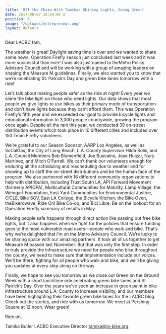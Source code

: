 ```yaml
---
title: 'Off the Chain With Tamika: Shining Lights, Going Green'
date: 2017-08-07 18:54:00 Z
position: 6
image: "/uploads/entrepreneur.png"
layout: default
---
```


Dear LACBC fam,

The weather is great! Daylight saving time is over and we wanted to share some news. Operation Firefly season just concluded last week  and it was more successful than ever! I was also just named to theMetro Policy Advisory Council and will be working with a group of amazing leaders on shaping the Measure M guidelines. Finally, we also wanted you to know that we’re celebrating St. Patrick’s Day and green bike lanes tomorrow with a ride!

Let’s talk about making people safer as the ride at night! Every year we shine the bike light on those who need lights. Our data shows that most people we give lights to use bikes as their primary mode of transportation and don’t have lights because they can’t afford them. This was Operation Firefly’s fifth year and we exceeded our goal to provide bicycle lights and educational information to 3,000 people countywide, growing the program once again. Despite all the rain this year, we conducted 39 on-street distribution events which took place in 10 different cities and included over 150 Team Firefly volunteers.

We’re grateful to our Season Sponsor, AARP Los Angeles, as well as SoCalGas, the City of Long Beach, L.A. County Supervisor Hilda Solis, and L.A. Council Members Bob Blumenfield, Joe Buscaino, Jose Huizar, Nury Martinez, and Mitch O’Farrell. We can’t thank our volunteers enough for enduring all the scheduling and rescheduling due to weather and for showing up to staff the on-street distributions and be the human face of the program. We also partnered with 16 different community organizations to help with distribution, including Trust South LA, API Forward Movement (formerly APIOPA), Multicultural Communities for Mobility, Lamp Village, the Weingart Foundation, East Yard Communities for Environmental Justice, CICLE, Bike SGV, East LA College, the Bicycle Kitchen, the Bike Oven, theBikerowave, Ride On! Bike Co-op, and Bici Libre. Be on the lookout for an Operation Firefly summary of results in May.

Making people safe happens through direct action like passing out free bike lights, but it also happens when we fight for the policies that ensure funding goes to the most vulnerable road users—people who walk and bike. That’s why we’re delighted that I’m on the Metro Advisory Council.  We’re lucky to be sharing space with our amazing partners. It took all of us together to get Measure M passed last November. But that was only the first step. In order to truly provide the infrastructure we need for people who bike throughout the county, we need to make sure that implementation include our voices. We’ll be there, fighting for all people who walk and bike, and we’ll be giving you updates at every step along on the way.

Finally, we hope to see you tomorrow as we close out Green on the Ground Week with a short lunchtime ride celebrating green bike lanes and St. Patrick’s Day. Over the years we’ve seen an increase in green paint in bike infrastructure around L.A. County to increase visibility, and our members have been highlighting their favorite green bike lanes for the LACBC blog. Check out the stories, and ride with us tomorrow. We meet at Pershing Square at 12 noon. Wear green!

Ride on,

Tamika Butler
LACBC Executive Director
tamika@la-bike.org